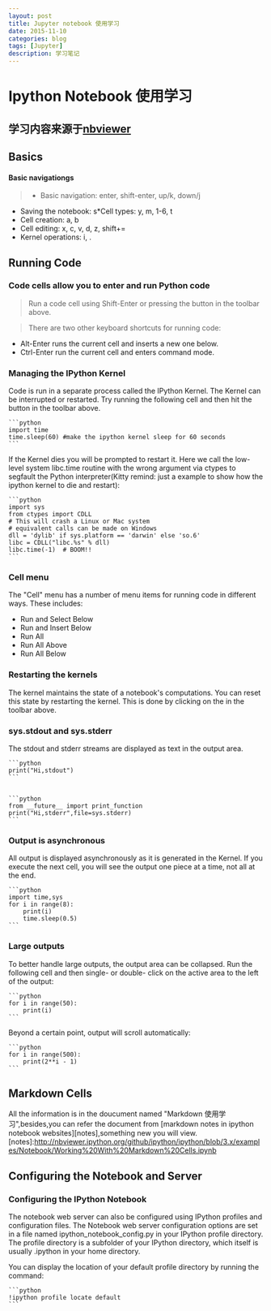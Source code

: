 ```yaml
---
layout: post
title: Jupyter notebook 使用学习
date: 2015-11-10
categories: blog
tags: [Jupyter]
description: 学习笔记
---
```


# Ipython Notebook 使用学习

## 学习内容来源于[nbviewer][nbviewer]
[nbviewer]:http://nbviewer.ipython.org/github/ipython/ipython/blob/3.x/examples/Notebook/Index.ipynb

## Basics
#### Basic navigationgs
>* Basic navigation: enter, shift-enter, up/k, down/j
* Saving the notebook: s*Cell types: y, m, 1-6, t
* Cell creation: a, b
* Cell editing: x, c, v, d, z, shift+=
* Kernel operations: i, .

## Running Code

### Code cells allow you to enter and run Python code
>Run a code cell using Shift-Enter or pressing the  button in the toolbar above.


>There are two other keyboard shortcuts for running code:
* Alt-Enter runs the current cell and inserts a new one below.
* Ctrl-Enter run the current cell and enters command mode.

### Managing the IPython Kernel

Code is run in a separate process called the IPython Kernel. The Kernel can be interrupted or restarted. Try running the following cell and then hit the button in the toolbar above.


	```python
	import time
	time.sleep(60) #make the ipython kernel sleep for 60 seconds
	```

If the Kernel dies you will be prompted to restart it. Here we call the low-level system libc.time routine with the wrong argument via ctypes to segfault the Python interpreter(Kitty remind: just a example to show how the ipython kernel to die and restart):


	```python
	import sys
	from ctypes import CDLL
	# This will crash a Linux or Mac system
	# equivalent calls can be made on Windows
	dll = 'dylib' if sys.platform == 'darwin' else 'so.6'
	libc = CDLL("libc.%s" % dll) 
	libc.time(-1)  # BOOM!!
	```

### Cell menu
The "Cell" menu has a number of menu items for running code in different ways. These includes:

* Run and Select Below
* Run and Insert Below
* Run All
* Run All Above
* Run All Below

### Restarting the kernels
The kernel maintains the state of a notebook's computations. You can reset this state by restarting the kernel. This is done by clicking on the  in the toolbar above.

### sys.stdout and sys.stderr
The stdout and stderr streams are displayed as text in the output area.


	```python
	print("Hi,stdout")
	```


	```python
	from __future__ import print_function
	print("Hi,stderr",file=sys.stderr)
	```

### Output is asynchronous
All output is displayed asynchronously as it is generated in the Kernel. If you execute the next cell, you will see the output one piece at a time, not all at the end.


	```python
	import time,sys
	for i in range(8):
	    print(i)
	    time.sleep(0.5)
	```

### Large outputs
To better handle large outputs, the output area can be collapsed. Run the following cell and then single- or double- click on the active area to the left of the output:


	```python
	for i in range(50):
	    print(i)
	```

Beyond a certain point, output will scroll automatically:


	```python
	for i in range(500):
	    print(2**i - 1)
	```

## Markdown Cells
All the information is in the doucument named "Markdown 使用学习",besides,you can refer the document from [markdown notes in ipython notebook websites][notes],something new you will view.
[notes]:http://nbviewer.ipython.org/github/ipython/ipython/blob/3.x/examples/Notebook/Working%20With%20Markdown%20Cells.ipynb

## Configuring the Notebook and Server
### Configuring the IPython Notebook
The notebook web server can also be configured using IPython profiles and configuration files. The Notebook web server configuration options are set in a file named ipython_notebook_config.py in your IPython profile directory. The profile directory is a subfolder of your IPython directory, which itself is usually .ipython in your home directory.



You can display the location of your default profile directory by running the command:




	```python
	!ipython profile locate default
	```
